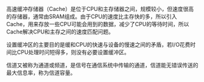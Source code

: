 高速缓冲存储器（Cache）是位于CPU和主存储器之间，规模较小，但速度很高的存储器，通常由SRAM组成。由于CPU的速度比主存快的多，所以引入Cache，用来存放一些CPU可能会用到的数据，减少了CPU的等待时间，所以Cache解决CPU和主存之间的速度匹配问题。





设置缓冲区的主要目的是缓和CPU的快速与设备的慢速之间的矛盾，若I/O花费时间比CPU处理时问短得多，则没有必要设置缓冲区。





信道又被称为通道或频道，是信号在通信系统中传输的通道，信道能无错误传送的最大信息率，称为信道容量。



